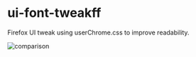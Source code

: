 # ui-font-tweakff

Firefox UI tweak using userChrome.css to improve readability. 
 
![comparison](https://github.com/saunders-d/textComparison.png "comparison")
